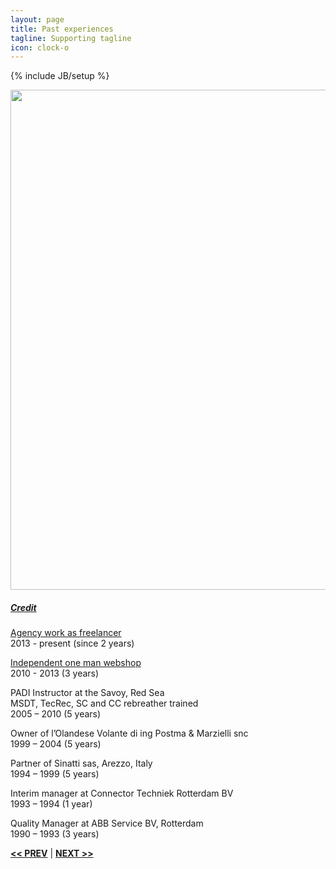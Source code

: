 ```yaml
---
layout: page
title: Past experiences
tagline: Supporting tagline
icon: clock-o
---
```

{% include JB/setup %}

<a href="https://www.flickr.com/photos/zunami/2931956797" title="View photo on Flickr" target="_blank"><img src="https://farm4.staticflickr.com/3250/2931956797_0f2a7ab0cc_b.jpg" style="width: 800px;"></a><br />
<h5><a href="https://www.flickr.com/people/zunami/" title="View user on Flickr" target="_blank">Credit</a></h5> 

[Agency work as freelancer](/work.html#agency)  
2013 - present (since 2 years)

[Independent one man webshop](/work.html#webshop)  
2010 - 2013 (3 years)

PADI Instructor at the Savoy, Red Sea  
MSDT, TecRec, SC and CC rebreather trained  
2005 – 2010 (5 years)

Owner of l’Olandese Volante di ing Postma & Marzielli snc  
1999 – 2004 (5 years)

Partner of Sinatti sas, Arezzo, Italy  
1994 – 1999 (5 years)

Interim manager at Connector Techniek Rotterdam BV  
1993 – 1994 (1 year)

Quality Manager at ABB Service BV, Rotterdam  
1990 – 1993 (3 years)

<a href="/edu.html#top" title="Education"><b><< PREV</b></a> &#124; <a href="/terms.html#top" title="My terms"><b>NEXT >></b></a>
